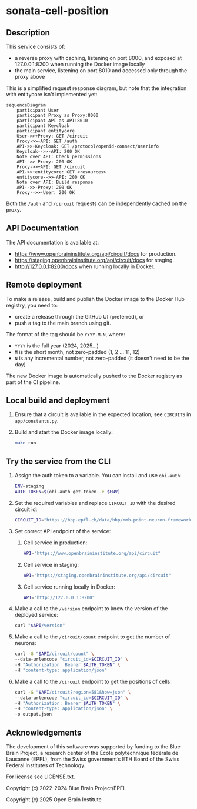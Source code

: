 # sonata-cell-position

## Description

This service consists of:

-   a reverse proxy with caching, listening on port 8000, and exposed at 127.0.0.1:8200 when running the Docker image locally
-   the main service, listening on port 8010 and accessed only through the proxy above

This is a simplified request response diagram, but note that the integration with entitycore isn't implemented yet:

```mermaid
sequenceDiagram
    participant User
    participant Proxy as Proxy:8000
    participant API as API:8010
    participant Keycloak
    participant entitycore
    User->>+Proxy: GET /circuit
    Proxy->>+API: GET /auth
    API->>+Keycloak: GET /protocol/openid-connect/userinfo
    Keycloak-->>-API: 200 OK
    Note over API: Check permissions
    API-->>-Proxy: 200 OK
    Proxy->>+API: GET /circuit
    API->>+entitycore: GET <resources>
    entitycore-->>-API: 200 OK
    Note over API: Build response
    API-->>-Proxy: 200 OK
    Proxy-->>-User: 200 OK
```

Both the `/auth` and `/circuit` requests can be independently cached on the proxy.


## API Documentation

The API documentation is available at:
- <https://www.openbraininstitute.org/api/circuit/docs> for production.
- <https://staging.openbraininstitute.org/api/circuit/docs> for staging.
- <http://127.0.0.1:8200/docs> when running locally in Docker.


## Remote deployment

To make a release, build and publish the Docker image to the Docker Hub  registry, you need to:

-   create a release through the GitHub UI (preferred), or
-   push a tag to the main branch using git.

The format of the tag should be `YYYY.M.N`, where:

-   `YYYY` is the full year (2024, 2025...)
-   `M` is the short month, not zero-padded (1, 2 ... 11, 12)
-   `N` is any incremental number, not zero-padded (it doesn't need to be the day)

The new Docker image is automatically pushed to the Docker registry as part of the CI pipeline.


## Local build and deployment

1. Ensure that a circuit is available in the expected location, see `CIRCUITS` in `app/constants.py`.

2. Build and start the Docker image locally:

    ```bash
    make run
    ```

## Try the service from the CLI

1. Assign the auth token to a variable. You can install and use `obi-auth`:

    ```bash
    ENV=staging
    AUTH_TOKEN=$(obi-auth get-token -e $ENV)
    ```

2. Set the required variables and replace `CIRCUIT_ID` with the desired circuit id:

    ```bash
    CIRCUIT_ID="https://bbp.epfl.ch/data/bbp/mmb-point-neuron-framework-model/2b29d249-6520-4a98-9586-27ec7803aed2"
    ```

3. Set correct API endpoint of the service:

   1. Cell service in production:

      ```bash
      API="https://www.openbraininstitute.org/api/circuit"
      ```

   2. Cell service in staging:

      ```bash
      API="https://staging.openbraininstitute.org/api/circuit"
      ```

   3. Cell service running locally in Docker:

      ```bash
      API="http://127.0.0.1:8200"
      ```

4. Make a call to the `/version` endpoint to know the version of the deployed service:

    ```bash
    curl "$API/version"
    ```
   
5. Make a call to the `/circuit/count` endpoint to get the number of neurons:

    ```bash
    curl -G "$API/circuit/count" \
    --data-urlencode "circuit_id=$CIRCUIT_ID" \
    -H "Authorization: Bearer $AUTH_TOKEN" \
    -H "content-type: application/json"
    ```
   
6. Make a call to the `/circuit` endpoint to get the positions of cells:

    ```bash
    curl -G "$API/circuit?region=581&how=json" \
    --data-urlencode "circuit_id=$CIRCUIT_ID" \
    -H "Authorization: Bearer $AUTH_TOKEN" \
    -H "content-type: application/json" \
    -o output.json
    ```


## Acknowledgements

The development of this software was supported by funding to the Blue Brain Project, a research center of the École polytechnique fédérale de Lausanne (EPFL), from the Swiss government’s ETH Board of the Swiss Federal Institutes of Technology.

For license see LICENSE.txt.

Copyright (c) 2022-2024 Blue Brain Project/EPFL

Copyright (c) 2025 Open Brain Institute
